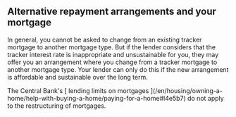 ##  Alternative repayment arrangements and your mortgage

In general, you cannot be asked to change from an existing tracker mortgage to
another mortgage type. But if the lender considers that the tracker interest
rate is inappropriate and unsustainable for you, they may offer you an
arrangement where you change from a tracker mortgage to another mortgage type.
Your lender can only do this if the new arrangement is affordable and
sustainable over the long term.

The Central Bank's [ lending limits on mortgages ](/en/housing/owning-a-
home/help-with-buying-a-home/paying-for-a-home#l4e5b7) do not apply to the
restructuring of mortgages.
